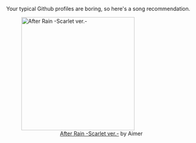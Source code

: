 Your typical Github profiles are boring, so here's a song recommendation.
<figure><img width="300" height="300" src="https://i.scdn.co/image/ab67616d0000b27388ac004c27a1b2768c3651b2" alt="After Rain -Scarlet ver.-" /><figcaption align="center"><a href="https://open.spotify.com/track/3GXjcNadFcaqYduQQgJcV9" target="_blank">After Rain -Scarlet ver.-</a> by Aimer</figcaption></figure>
